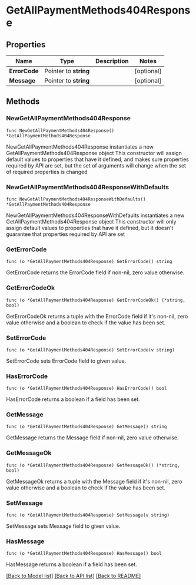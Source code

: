 # GetAllPaymentMethods404Response

## Properties

Name | Type | Description | Notes
------------ | ------------- | ------------- | -------------
**ErrorCode** | Pointer to **string** |  | [optional] 
**Message** | Pointer to **string** |  | [optional] 

## Methods

### NewGetAllPaymentMethods404Response

`func NewGetAllPaymentMethods404Response() *GetAllPaymentMethods404Response`

NewGetAllPaymentMethods404Response instantiates a new GetAllPaymentMethods404Response object
This constructor will assign default values to properties that have it defined,
and makes sure properties required by API are set, but the set of arguments
will change when the set of required properties is changed

### NewGetAllPaymentMethods404ResponseWithDefaults

`func NewGetAllPaymentMethods404ResponseWithDefaults() *GetAllPaymentMethods404Response`

NewGetAllPaymentMethods404ResponseWithDefaults instantiates a new GetAllPaymentMethods404Response object
This constructor will only assign default values to properties that have it defined,
but it doesn't guarantee that properties required by API are set

### GetErrorCode

`func (o *GetAllPaymentMethods404Response) GetErrorCode() string`

GetErrorCode returns the ErrorCode field if non-nil, zero value otherwise.

### GetErrorCodeOk

`func (o *GetAllPaymentMethods404Response) GetErrorCodeOk() (*string, bool)`

GetErrorCodeOk returns a tuple with the ErrorCode field if it's non-nil, zero value otherwise
and a boolean to check if the value has been set.

### SetErrorCode

`func (o *GetAllPaymentMethods404Response) SetErrorCode(v string)`

SetErrorCode sets ErrorCode field to given value.

### HasErrorCode

`func (o *GetAllPaymentMethods404Response) HasErrorCode() bool`

HasErrorCode returns a boolean if a field has been set.

### GetMessage

`func (o *GetAllPaymentMethods404Response) GetMessage() string`

GetMessage returns the Message field if non-nil, zero value otherwise.

### GetMessageOk

`func (o *GetAllPaymentMethods404Response) GetMessageOk() (*string, bool)`

GetMessageOk returns a tuple with the Message field if it's non-nil, zero value otherwise
and a boolean to check if the value has been set.

### SetMessage

`func (o *GetAllPaymentMethods404Response) SetMessage(v string)`

SetMessage sets Message field to given value.

### HasMessage

`func (o *GetAllPaymentMethods404Response) HasMessage() bool`

HasMessage returns a boolean if a field has been set.


[[Back to Model list]](../README.md#documentation-for-models) [[Back to API list]](../README.md#documentation-for-api-endpoints) [[Back to README]](../README.md)


